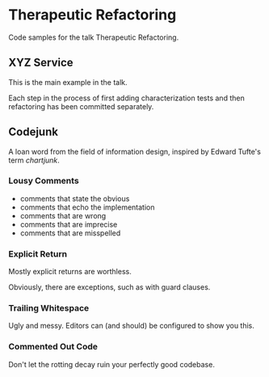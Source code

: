 # Therapeutic Refactoring

Code samples for the talk Therapeutic Refactoring.

## XYZ Service

This is the main example in the talk.

Each step in the process of first adding characterization tests
and then refactoring has been committed separately.

## Codejunk

A loan word from the field of information design, inspired by Edward Tufte's
term _chartjunk_.

### Lousy Comments

* comments that state the obvious
* comments that echo the implementation
* comments that are wrong
* comments that are imprecise
* comments that are misspelled

### Explicit Return

Mostly explicit returns are worthless.

Obviously, there are exceptions, such as with guard clauses.

### Trailing Whitespace

Ugly and messy. Editors can (and should) be configured to show you this.

### Commented Out Code

Don't let the rotting decay ruin your perfectly good codebase.

